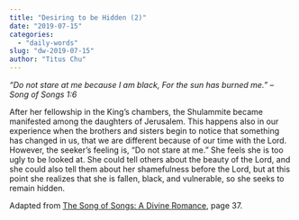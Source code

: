 ```yaml
---
title: "Desiring to be Hidden (2)"
date: "2019-07-15"
categories: 
  - "daily-words"
slug: "dw-2019-07-15"
author: "Titus Chu"
---
```


_“Do not stare at me because I am black,_ _For the sun has burned me.”_ _– Song of Songs 1:6_

After her fellowship in the King’s chambers, the Shulammite became manifested among the daughters of Jerusalem. This happens also in our experience when the brothers and sisters begin to notice that something has changed in us, that we are different because of our time with the Lord. However, the seeker’s feeling is, “Do not stare at me.” She feels she is too ugly to be looked at. She could tell others about the beauty of the Lord, and she could also tell them about her shamefulness before the Lord, but at this point she realizes that she is fallen, black, and vulnerable, so she seeks to remain hidden.

Adapted from [The Song of Songs: A Divine Romance](/song-of-songs-dr), page 37.
